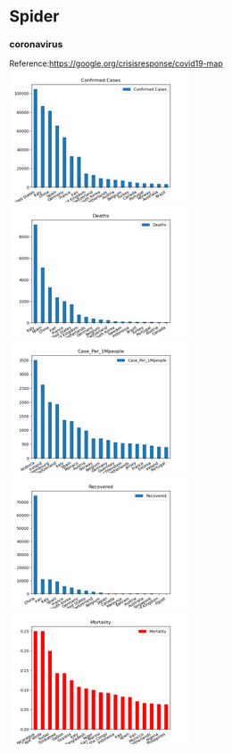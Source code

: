 # Spider

### coronavirus
Reference:https://google.org/crisisresponse/covid19-map
<br/>
<img src="images/coronavius10.png" width="320" height="240">
<img src="images/coronavius11.png" width="320" height="240">
<img src="images/coronavius12.png" width="320" height="240">
<img src="images/coronavius13.png" width="320" height="240">
<img src="images/coronavius14.png" width="320" height="240">
